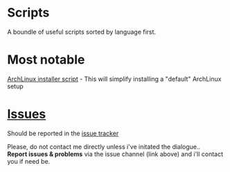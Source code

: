 Scripts
=======

A boundle of useful scripts sorted by language first.

Most notable
=============
[ArchLinux installer script](python/archinstaller) - This will simplify installing a "default" ArchLinux setup


[Issues](https://github.com/Torxed/Scripts/issues)
==================================================
Should be reported in the [issue tracker](https://github.com/Torxed/Scripts/issues)

Please, do not contact me directly unless i've initated the dialogue..<br>
<b>Report issues & problems</b> via the issue channel (link above) and i'll contact you if need be.
